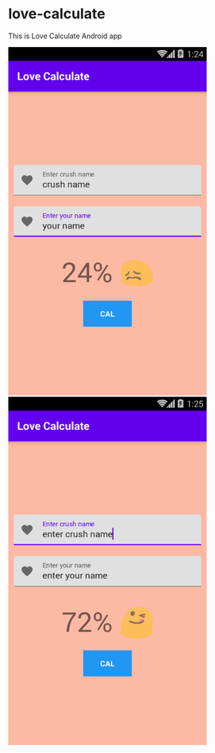 # love-calculate
This is Love Calculate Android app

<img src="first_image.bmp" width="400" height="700">
<img src="second_image.bmp" width="400" height="700">
